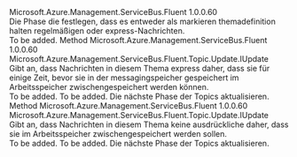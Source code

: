 <Type Name="IWithExpressMessage" FullName="Microsoft.Azure.Management.ServiceBus.Fluent.Topic.Update.IWithExpressMessage">
  <TypeSignature Language="C#" Value="public interface IWithExpressMessage" />
  <TypeSignature Language="ILAsm" Value=".class public interface auto ansi abstract IWithExpressMessage" />
  <TypeSignature Language="DocId" Value="T:Microsoft.Azure.Management.ServiceBus.Fluent.Topic.Update.IWithExpressMessage" />
  <TypeSignature Language="VB.NET" Value="Public Interface IWithExpressMessage" />
  <TypeSignature Language="F#" Value="type IWithExpressMessage = interface" />
  <AssemblyInfo>
    <AssemblyName>Microsoft.Azure.Management.ServiceBus.Fluent</AssemblyName>
    <AssemblyVersion>1.0.0.60</AssemblyVersion>
  </AssemblyInfo>
  <Interfaces />
  <Docs>
    <summary>
            Die Phase die festlegen, dass es entweder als markieren themadefinition halten regelmäßigen oder express-Nachrichten.
            </summary>
    <remarks>To be added.</remarks>
  </Docs>
  <Members>
    <Member MemberName="WithExpressMessage">
      <MemberSignature Language="C#" Value="public Microsoft.Azure.Management.ServiceBus.Fluent.Topic.Update.IUpdate WithExpressMessage ();" />
      <MemberSignature Language="ILAsm" Value=".method public hidebysig newslot virtual instance class Microsoft.Azure.Management.ServiceBus.Fluent.Topic.Update.IUpdate WithExpressMessage() cil managed" />
      <MemberSignature Language="DocId" Value="M:Microsoft.Azure.Management.ServiceBus.Fluent.Topic.Update.IWithExpressMessage.WithExpressMessage" />
      <MemberSignature Language="VB.NET" Value="Public Function WithExpressMessage () As IUpdate" />
      <MemberSignature Language="F#" Value="abstract member WithExpressMessage : unit -&gt; Microsoft.Azure.Management.ServiceBus.Fluent.Topic.Update.IUpdate" Usage="iWithExpressMessage.WithExpressMessage " />
      <MemberType>Method</MemberType>
      <AssemblyInfo>
        <AssemblyName>Microsoft.Azure.Management.ServiceBus.Fluent</AssemblyName>
        <AssemblyVersion>1.0.0.60</AssemblyVersion>
      </AssemblyInfo>
      <ReturnValue>
        <ReturnType>Microsoft.Azure.Management.ServiceBus.Fluent.Topic.Update.IUpdate</ReturnType>
      </ReturnValue>
      <Parameters />
      <Docs>
        <summary>
            Gibt an, dass Nachrichten in diesem Thema express daher, dass sie für einige Zeit, bevor sie in der messagingspeicher gespeichert im Arbeitsspeicher zwischengespeichert werden können.
            </summary>
        <returns>To be added.</returns>
        <remarks>To be added.</remarks>
        <return>Die nächste Phase der Topics aktualisieren.</return>
      </Docs>
    </Member>
    <Member MemberName="WithoutExpressMessage">
      <MemberSignature Language="C#" Value="public Microsoft.Azure.Management.ServiceBus.Fluent.Topic.Update.IUpdate WithoutExpressMessage ();" />
      <MemberSignature Language="ILAsm" Value=".method public hidebysig newslot virtual instance class Microsoft.Azure.Management.ServiceBus.Fluent.Topic.Update.IUpdate WithoutExpressMessage() cil managed" />
      <MemberSignature Language="DocId" Value="M:Microsoft.Azure.Management.ServiceBus.Fluent.Topic.Update.IWithExpressMessage.WithoutExpressMessage" />
      <MemberSignature Language="VB.NET" Value="Public Function WithoutExpressMessage () As IUpdate" />
      <MemberSignature Language="F#" Value="abstract member WithoutExpressMessage : unit -&gt; Microsoft.Azure.Management.ServiceBus.Fluent.Topic.Update.IUpdate" Usage="iWithExpressMessage.WithoutExpressMessage " />
      <MemberType>Method</MemberType>
      <AssemblyInfo>
        <AssemblyName>Microsoft.Azure.Management.ServiceBus.Fluent</AssemblyName>
        <AssemblyVersion>1.0.0.60</AssemblyVersion>
      </AssemblyInfo>
      <ReturnValue>
        <ReturnType>Microsoft.Azure.Management.ServiceBus.Fluent.Topic.Update.IUpdate</ReturnType>
      </ReturnValue>
      <Parameters />
      <Docs>
        <summary>
            Gibt an, dass Nachrichten in diesem Thema keine ausdrückliche daher, dass sie im Arbeitsspeicher zwischengespeichert werden sollen.
            </summary>
        <returns>To be added.</returns>
        <remarks>To be added.</remarks>
        <return>Die nächste Phase der Topics aktualisieren.</return>
      </Docs>
    </Member>
  </Members>
</Type>